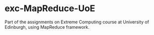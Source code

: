# exc-MapReduce-UoE
Part of the assignments on Extreme Computing course at University of Edinburgh, using MapReduce framework.
